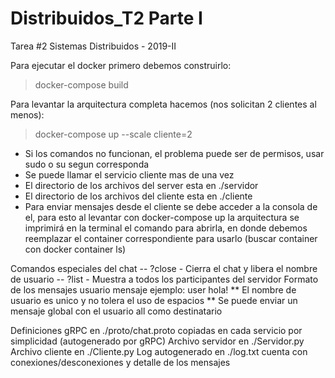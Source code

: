 # Distribuidos_T2 Parte I

Tarea #2 Sistemas Distribuidos - 2019-II

Para ejecutar el docker primero debemos construirlo:

> docker-compose build

Para levantar la arquitectura completa hacemos (nos solicitan 2 clientes al menos):

> docker-compose up --scale cliente=2

- Si los comandos no funcionan, el problema puede ser de permisos, usar sudo o su segun corresponda
- Se puede llamar el servicio cliente mas de una vez
- El directorio de los archivos del server esta en ./servidor
- El directorio de los archivos del cliente esta en ./cliente
- Para enviar mensajes desde el cliente se debe acceder a la consola de el, para esto al levantar con docker-compose up la arquitectura se imprimirá en la terminal el comando para abrirla, en donde debemos reemplazar el container correspondiente para usarlo (buscar container con docker container ls)

Comandos especiales del chat
-- ?close - Cierra el chat y libera el nombre de usuario
-- ?list - Muestra a todos los participantes del servidor
Formato de los mensajes
usuario mensaje
ejemplo: user hola!
** El nombre de usuario es unico y no tolera el uso de espacios
** Se puede enviar un mensaje global con el usuario all como destinatario

Definiciones gRPC en ./proto/chat.proto copiadas en cada servicio por simplicidad (autogenerado por gRPC)
Archivo servidor en ./Servidor.py
Archivo cliente en ./Cliente.py
Log autogenerado en ./log.txt cuenta con conexiones/desconexiones y detalle de los mensajes
